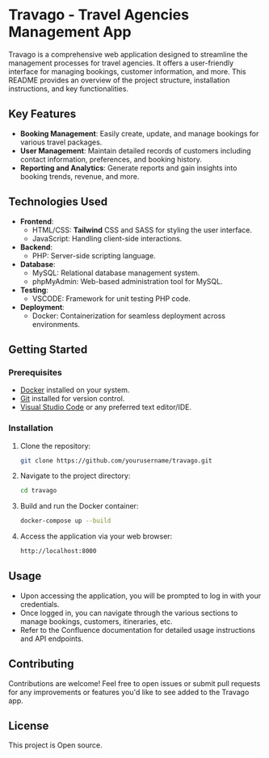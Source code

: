 # Travago - Travel Agencies Management App

Travago is a comprehensive web application designed to streamline the management processes for travel agencies. It offers a user-friendly interface for managing bookings, customer information, and more. This README provides an overview of the project structure, installation instructions, and key functionalities.

## Key Features

- **Booking Management**: Easily create, update, and manage bookings for various travel packages.
- **User Management**: Maintain detailed records of customers including contact information, preferences, and booking history.
- **Reporting and Analytics**: Generate reports and gain insights into booking trends, revenue, and more.

## Technologies Used

- **Frontend**:
  - HTML/CSS: **Tailwind** CSS and SASS for styling the user interface.
  - JavaScript: Handling client-side interactions.
- **Backend**:
  - PHP: Server-side scripting language.
- **Database**:
  - MySQL: Relational database management system.
  - phpMyAdmin: Web-based administration tool for MySQL.
- **Testing**:
  - VSCODE: Framework for unit testing PHP code.
- **Deployment**:
  - Docker: Containerization for seamless deployment across environments.

## Getting Started

### Prerequisites

- [Docker](https://www.docker.com/) installed on your system.
- [Git](https://git-scm.com/) installed for version control.
- [Visual Studio Code](https://code.visualstudio.com/) or any preferred text editor/IDE.

### Installation

1. Clone the repository:

    ```bash
    git clone https://github.com/yourusername/travago.git
    ```

2. Navigate to the project directory:

    ```bash
    cd travago
    ```

3. Build and run the Docker container:

    ```bash
    docker-compose up --build
    ```

4. Access the application via your web browser:

    ```bash
    http://localhost:8000
    ```

## Usage

- Upon accessing the application, you will be prompted to log in with your credentials.
- Once logged in, you can navigate through the various sections to manage bookings, customers, itineraries, etc.
- Refer to the Confluence documentation for detailed usage instructions and API endpoints.

## Contributing

Contributions are welcome! Feel free to open issues or submit pull requests for any improvements or features you'd like to see added to the Travago app.

## License

This project is Open source.
